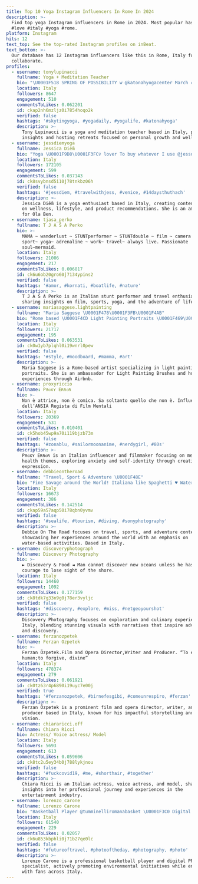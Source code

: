 ```yaml
---
title: Top 10 Yoga Instagram Influencers In Rome In 2024
description: >-
  Find top yoga Instagram influencers in Rome in 2024. Most popular hashtags:
  #love #italy #yoga #rome.
platform: Instagram
hits: 12
text_top: See the top-rated Instagram profiles on inBeat.
text_bottom: >-
  Our database has 12 Instagram influencers like this in Rome, Italy for you to
  collaborate.
profiles:
  - username: tonylupinacci
    fullname: Yoga + Meditation Teacher
    bio: "\U0001F518 SPRING OF POSSIBILITY w @katonahyogacenter March 4 - 20 \U0001F518 PORTUGAL 200hr w @talia_sutra March 14 - 31 \U0001F518 RETREAT @cocoonportugal July 24 - 31"
    location: Italy
    followers: 8647
    engagement: 510
    commentsToLikes: 0.062201
    id: ckap2nh6mzljz0i7854hoqo2k
    verified: false
    hashtags: '#skytingyoga, #yogadaily, #yogalife, #katonahyoga'
    description: >-
      Tony Lupinacci is a yoga and meditation teacher based in Italy, providing
      insights and hosting retreats focused on personal growth and wellness.
  - username: jessdiemyoga
    fullname: Jessica Diễm
    bio: "Yoga \U0001F9D8\U0001F3FC‍♀️ lover To buy whatever I use @jessdiem.shop Ambassador @olaben.official"
    location: Italy
    followers: 172105
    engagement: 599
    commentsToLikes: 0.037143
    id: ck8svybnsd5i10j78tnkbz06h
    verified: false
    hashtags: '#jessdiem, #travelwithjess, #venice, #14daysthuthach'
    description: >-
      Jessica Diễm is a yoga enthusiast based in Italy, creating content focused
      on wellness, lifestyle, and product recommendations. She is an ambassador
      for Ola Ben.
  - username: tjasa_perko
    fullname: T J A Š A Perko
    bio: >-
      MAMA ~ wanderlust ~ STUNTperformer ~ STUNTdouble ~ film ~ camera lover ~
      sport~ yoga~ adrenaline ~ work~ travel~ always live. Passionate
      soul~mermaid.
    location: Italy
    followers: 21006
    engagement: 217
    commentsToLikes: 0.006817
    id: ck6u6ob20gro60j7134ypins2
    verified: false
    hashtags: '#amor, #kornati, #boatlife, #nature'
    description: >-
      T J A Š A Perko is an Italian stunt performer and travel enthusiast,
      sharing insights on film, sports, yoga, and the adventure of life.
  - username: mariasaggese.lightpainting
    fullname: "Maria Saggese \U0001F478\U0001F3FB\U0001F4AB"
    bio: "Rome based \U0001F4CD Light Painting Portraits \U0001F469‍\U0001F3A8 @lightpaintingbrushes ambassador \U0001F526 @airbnbexperiences Host \U0001F1EE\U0001F1F9 @tusiquevales_it tv performance \U0001F4FA\U0001F447\U0001F3FB"
    location: Italy
    followers: 21717
    engagement: 195
    commentsToLikes: 0.063531
    id: ck0w1yb7plqhl0i19wnrl0pew
    verified: false
    hashtags: '#style, #moodboard, #mamma, #art'
    description: >-
      Maria Saggese is a Rome-based artist specializing in light painting
      portraits. She is an ambassador for Light Painting Brushes and hosts
      experiences through Airbnb.
  - username: proxyriccio
    fullname: Pяᴏxʏ Eʀʀᴏʀ
    bio: >-
      Non è attrice, non è comica. Sa soltanto quello che non è. Influencer
      dell’ANSIA Regista di Film Mentali
    location: Italy
    followers: 20369
    engagement: 531
    commentsToLikes: 0.010401
    id: ck5hob45wp9a70i119bjzb73m
    verified: false
    hashtags: '#zonablu, #sailormoonanime, #nerdygirl, #80s'
    description: >-
      Pяᴏxʏ Eʀʀᴏʀ is an Italian influencer and filmmaker focusing on mental
      health themes, exploring anxiety and self-identity through creative
      expression.
  - username: debbieontheroad
    fullname: "Travel, Sport & Adventure \U0001F48E"
    bio: "Fine Savage around the World! Italiana like Spaghetti ♥️ Water Based Soul \U0001F30A My Brand @lightbluewear\U0001F41A raniadebora@gmail.com \U000131FC"
    location: Italy
    followers: 16673
    engagement: 386
    commentsToLikes: 0.142514
    id: ckap59a57aqp50i78qbn0yvmv
    verified: false
    hashtags: '#sealife, #tourism, #diving, #sonyphotography'
    description: >-
      Debbie On The Road focuses on travel, sports, and adventure content,
      showcasing her experiences around the world with an emphasis on
      water-based activities. Based in Italy.
  - username: discoveryphotograph
    fullname: Discovery Photography
    bio: >-
      ► Discovery & Food ◄ Man cannot discover new oceans unless he has the
      courage to lose sight of the shore.
    location: Italy
    followers: 14460
    engagement: 1092
    commentsToLikes: 0.177159
    id: ck8tdk7g33n9g0j78er3vyljc
    verified: false
    hashtags: '#discovery, #explore, #miss, #netgeoyourshot'
    description: >-
      Discovery Photography focuses on exploration and culinary experiences in
      Italy, blending stunning visuals with narratives that inspire adventure
      and discovery.
  - username: ferzanozpetek
    fullname: Ferzan Ozpetek
    bio: >-
      Ferzan Özpetek.Film and Opera Director,Writer and Producer. “To err is
      human;to forgive, divine”
    location: Italy
    followers: 478374
    engagement: 279
    commentsToLikes: 0.061921
    id: ck0tz63r4p6890i19uyc7e00j
    verified: true
    hashtags: '#ferzanozpetek, #birnefesgibi, #comeunrespiro, #ferzan'
    description: >-
      Ferzan Özpetek is a prominent film and opera director, writer, and
      producer based in Italy, known for his impactful storytelling and artistic
      vision.
  - username: chiararicci.off
    fullname: Chiara Ricci
    bio: Actress/ Voice actress/ Model
    location: Italy
    followers: 5693
    engagement: 613
    commentsToLikes: 0.059606
    id: ck8tc2u5ey34b0j788lykjnou
    verified: false
    hashtags: '#fuckcovid19, #me, #shorthair, #together'
    description: >-
      Chiara Ricci is an Italian actress, voice actress, and model, sharing
      insights into her professional journey and experiences in the
      entertainment industry.
  - username: lorenzo_carone
    fullname: Lorenzo Carone
    bio: "Basketball Player @tumminelliromanabasket \U0001F3C0 Digital PR \U0001F4BC Membro Attivo di @plasticfreeit Onlus \U0001F331 from Piedmont to Milan \U0001F4E9 mngmt.info@gmail.com"
    location: Italy
    followers: 61540
    engagement: 229
    commentsToLikes: 0.02057
    id: ck6u853kbphli0j71b27qe0lc
    verified: false
    hashtags: '#futureoftravel, #photooftheday, #photography, #photo'
    description: >-
      Lorenzo Carone is a professional basketball player and digital PR
      specialist, actively promoting environmental initiatives while engaging
      with fans across Italy.
---
```


